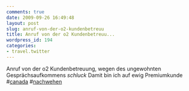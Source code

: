 ```yaml
---
comments: true
date: 2009-09-26 16:49:48
layout: post
slug: anruf-von-der-o2-kundenbetreuu
title: Anruf von der o2 Kundenbetreuu...
wordpress_id: 194
categories:
- travel.twitter
---
```


Anruf von der o2 Kundenbetreuung, wegen des ungewohnten Gesprächsaufkommens *schluck* Damit bin ich auf ewig Premiumkunde #[canada](http://search.twitter.com/search?q=%23canada) #[nachwehen](http://search.twitter.com/search?q=%23nachwehen)
